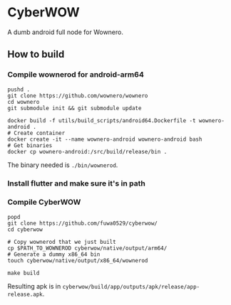# CyberWOW

A dumb android full node for Wownero.

## How to build

### Compile wownerod for android-arm64

```
pushd .
git clone https://github.com/wownero/wownero
cd wownero
git submodule init && git submodule update

docker build -f utils/build_scripts/android64.Dockerfile -t wownero-android .
# Create container
docker create -it --name wownero-android wownero-android bash
# Get binaries
docker cp wownero-android:/src/build/release/bin .
```

The binary needed is `./bin/wownerod`.

### Install flutter and make sure it's in path

### Compile CyberWOW

```
popd
git clone https://github.com/fuwa0529/cyberwow/
cd cyberwow

# Copy wownerod that we just built
cp $PATH_TO_WOWNEROD cyberwow/native/output/arm64/
# Generate a dummy x86_64 bin
touch cyberwow/native/output/x86_64/wownerod

make build
```

Resulting apk is in `cyberwow/build/app/outputs/apk/release/app-release.apk`.
